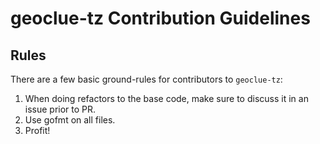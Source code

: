 # geoclue-tz Contribution Guidelines

## Rules

There are a few basic ground-rules for contributors to `geoclue-tz`:

1. When doing refactors to the base code, make sure to discuss it in an issue prior to PR.
2. Use gofmt on all files.
3. Profit!
